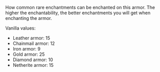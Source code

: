 How common rare enchantments can be enchanted on this armor. 
The higher the enchantability, the better enchantments you will get when enchanting the armor.

Vanilla values:

* Leather armor: 15
* Chainmail armor: 12
* Iron armor: 9
* Gold armor: 25
* Diamond armor: 10
* Netherite armor: 15